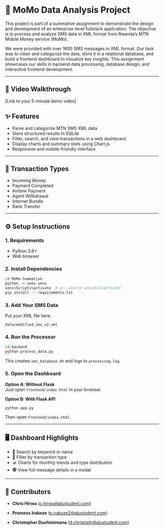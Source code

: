 # 📱 MoMo Data Analysis Project

This project is part of a summative assignment to demonstrate the design and development of an enterprise-level fullstack application. The objective is to process and analyze SMS data in XML format from Rwanda’s MTN Mobile Money service (MoMo).

We were provided with over 1600 SMS messages in XML format. Our task was to clean and categorize the data, store it in a relational database, and build a frontend dashboard to visualize key insights. This assignment showcases our skills in backend data processing, database design, and interactive frontend development.

---

## 🎥 Video Walkthrough
[Link to your 5-minute demo video]

## ✨ Features

- Parse and categorize MTN SMS XML data
- Store structured results in SQLite
- Filter, search, and view transactions in a web dashboard
- Display charts and summary stats using Chart.js
- Responsive and mobile-friendly interface

---

## 🧾 Transaction Types

- Incoming Money  
- Payment Completed  
- Airtime Payment  
- Agent Withdrawal  
- Internet Bundle  
- Bank Transfer  

---

## ⚙️ Setup Instructions

### 1. Requirements

- Python 3.8+
- Web browser

### 2. Install Dependencies

```bash
cd MoMo-Summative
python -m venv venv
venv\Scripts\activate  # or: source venv/bin/activate
pip install -r requirements.txt
```

### 3. Add Your SMS Data

Put your XML file here:

```
data/modified_sms_v2.xml
```

### 4. Run the Processor

```bash
cd backend
python process_data.py
```

This creates `sms_database.db` and logs to `processing.log`.

### 5. Open the Dashboard

**Option A: Without Flask**  
Just open `frontend/index.html` in your browser.

**Option B: With Flask API**  
```bash
python app.py
```

Then open `frontend/index.html`.

---

## 🖥️ Dashboard Highlights

- 🔎 Search by keyword or name  
- 📂 Filter by transaction type  
- 📊 Charts for monthly trends and type distribution  
- 🕵️ View full message details in a modal  

---

## 👥 Contributors

- **Chris Hirwa**
  (c.hirwa@alustudent.com)

- **Promess Irakoze**
  (p.irakoze2@alustudent.com)

- **Christopher Dushimimana**
  (d.christoph@alustudent.com)